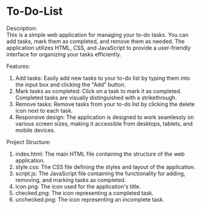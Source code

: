 # To-Do-List 
Description:<br>
This is a simple web application for managing your to-do tasks. You can add tasks, mark them as completed, and remove them as needed. The application utilizes HTML, CSS, and JavaScript to provide a user-friendly interface for organizing your tasks efficiently.<br>

Features:<br>

1. Add tasks: Easily add new tasks to your to-do list by typing them into the input box and clicking the "Add" button.<br>
2. Mark tasks as completed: Click on a task to mark it as completed. Completed tasks are visually distinguished with a strikethrough.<br>
3. Remove tasks: Remove tasks from your to-do list by clicking the delete icon next to each task.<br>
4. Responsive design: The application is designed to work seamlessly on various screen sizes, making it accessible from desktops, tablets, and mobile devices.<br>


Project Structure:<br>

1. index.html: The main HTML file containing the structure of the web application.<br>
2. style.css: The CSS file defining the styles and layout of the application.<br>
3. script.js: The JavaScript file containing the functionality for adding, removing, and marking tasks as completed.<br>
4. icon.png: The icon used for the application's title.<br>
5. checked.png: The icon representing a completed task.<br>
6. unchecked.png: The icon representing an incomplete task.<br>
